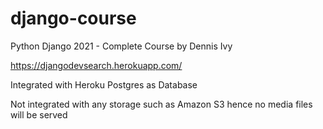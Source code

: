 # django-course
Python Django 2021 - Complete Course by Dennis Ivy

https://djangodevsearch.herokuapp.com/

Integrated with Heroku Postgres as Database

Not integrated with any storage such as Amazon S3 hence no media files will be served
